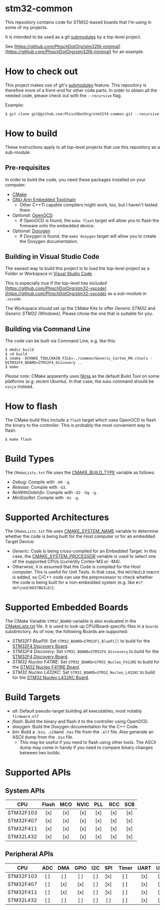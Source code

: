 # stm32-common
This repository contains code for STM32-based boards that I'm using in some of my projects.

It is intended to be used as a git [submodules](https://git-scm.com/book/en/v2/Git-Tools-Submodules) by a top-level project.

See [https://github.com/PhischDotOrg/stm32f4-minimal](https://github.com/PhischDotOrg/stm32f4-minimal) for an example.

# How to check out
This project makes use of git's [submodules](https://git-scm.com/book/en/v2/Git-Tools-Submodules) feature. This repository is therefore more of a front-end for other code parts. In order to obtain all the needed code, please check out with the `--recursive` flag.

Example:

```
$ git clone git@github.com:PhischDotOrg/stm32f4-common.git --recursive
```

# How to build
These instructions apply to all top-level projects that use this repository as a sub-module.

## Pre-requisites
In order to build the code, you need these packages installed on your computer:
- [CMake](https://cmake.org/download/)
- [GNU Arm Embedded Toolchain](https://developer.arm.com/tools-and-software/open-source-software/developer-tools/gnu-toolchain/gnu-rm)
  - Other C++11 capable compilers might work, too, but I haven't tested them.
- _Optional_: [OpenOCD](http://openocd.org/getting-openocd/)
  - If OpenOCD is found, the `make flash` target will allow you to flash the firmware onto the embedded device.
- _Optional_: [Doxygen](https://www.doxygen.nl/download.html)
  - If Doxygen is found, the `make doxygen` target will allow you to create the Doxygen documentation.

## Building in Visual Studio Code
The easiest way to build this project is to load the top-level project as a Folder or Workspace in [Visual Studio Code](https://code.visualstudio.com) 

This is especially true if the top-level has included [https://github.com/PhischDotOrg/stm32-vscode](https://github.com/PhischDotOrg/stm32-vscode) as a sub-module in `.vscode`.

The Workspace should set up the CMake Kits to offer _Generic STM32_ and _Generic STM32 (Windows)_. Please chose the one that is suitable for you.

## Building via Command Line
The code can be built via Command Line, e.g. like this:

```
$ mkdir build
$ cd build
$ cmake -DCMAKE_TOOLCHAIN_FILE=../common/Generic_Cortex_M4.ctools -DSTM32F4_BOARD=STM32F4_Discovery ..
$ make
```

_Please note:_ CMake apparently uses [Ninja](https://ninja-build.org) as the default Build Tool on some platforms (e.g. recent Ubuntu). In that case, the `make` command should be `ninja` instead.

# How to flash
The CMake build files include a `flash` target which uses OpenOCD to flash the binary to the controller. This is probably the most convenient way to flash:

```
$ make flash
```

# Build Types
The `CMakeLists.txt` file uses the [CMAKE_BUILD_TYPE](https://cmake.org/cmake/help/latest/variable/CMAKE_BUILD_TYPE.html) variable as follows:
  - _Debug_: Compile with `-O0 -g`.
  - _Release_: Compile with `-O3`.
  - _RelWithDebInfo_: Compile with `-O2 -Og -g`.
  - _MinSizeRel_: Compile with `-Os -g`.

# Supported Architectures
The `CMakeLists.txt` file uses [CMAKE_SYSTEM_NAME](https://cmake.org/cmake/help/latest/variable/CMAKE_SYSTEM_NAME.html) variable
to determine whether the code is being built for the Host computer or for an embedded Target Device:
  - _Generic_: Code is being cross-compiled for an Embedded Target. In this case, the [CMAKE_SYSTEM_PROCESSOR](https://cmake.org/cmake/help/latest/variable/CMAKE_SYSTEM_PROCESSOR.html) variable is used to select one of the supported CPUs (currently Cortex-M3 or -M4).
  - Otherwise, it is assumed that the Code is compiled for the Host computer. This is useful for Unit Tests. In that case,
    the `HOSTBUILD` macro is added, so C/C++ code can use the preprocessor to check whether the code is being built for
    a non-embedded system (e.g. like `#if defined(HOSTBUILD)`).

# Supported Embedded Boards
The CMake Variable `STM32_BOARD` variable is also evaluated in the [CMakeLists.txt](https://github.com/PhischDotOrg/stm32f4-common/blob/master/CMakeLists.txt) file.
It is used to look up CPU/Board-specific files in a `boards` subdirectory. As of now, the following Boards are supported:
  - _STM32F1 BluePill_: Set `STM32_BOARD=STM32F1_BluePill` to build for the [STM32F4 Discovery Board](https://www.st.com/en/evaluation-tools/stm32f4discovery.html).
  - _STM32F4 Discovery_: Set `STM32_BOARD=STM32F4_Discovery` to build for the [STM32F4 Discovery Board](https://www.st.com/en/evaluation-tools/stm32f4discovery.html).
  - _STM32 Nucleo F411RE_: Set `STM32_BOARD=STM32_Nucleo_F411RE` to build for the [STM32 Nucleo F411RE Board](https://www.st.com/en/evaluation-tools/nucleo-f411re.html).
  - _STM32 Nucleo L432KC_: Set `STM32_BOARD=STM32_Nucleo_L432KC` to build for the [STM32 Nucleo L432KC Board](https://www.st.com/en/evaluation-tools/nucleo-l432kc.html).

# Build Targets
- _all_: Default pseudo-target building all executables, most notably `firmware.elf`
- _flash_: Build the binary and flash it to the controller using OpenOCD.
- _doxygen_: Build the Doxygen documentation for the C++ Code.
- _bin_: Build a `.bin`, `.s19`and `.hex` file from the `.elf` file. Also generate an ASCII dump from the `.bin` file.
  - This may be useful if you need to flash using other tools. The ASCII dump may come in handy if you need to compare binary changes between two builds.

# Supported APIs

## System APIs

| CPU       | Flash | MCO   | NVIC  | PLL   | RCC   | SCB   |
| --------- |:-----:|:-----:|:-----:|:-----:|:-----:|:-----:|
| STM32F103 | [x]   | [x]   | [x]   | [x]   | [x]   | [x]   |
| STM32F407 | [x]   | [x]   | [x]   | [x]   | [x]   | [x]   |
| STM32F411 | [x]   | [x]   | [x]   | [x]   | [x]   | [x]   |
| STM32L432 | [x]   | [x]   | [x]   | [x]   | [x]   | [x]   |

## Peripheral APIs

| CPU       | ADC   | DMA   | GPIO  | I2C   | SPI   | Timer | UART  | USB   |
| --------- |:-----:|:-----:|:-----:|:-----:|:-----:|:-----:|:-----:|:-----:|
| STM32F103 | [ ]   | [ ]   | [ ]   | [ ]   | [x]   | [ ]   | [x]   | [x]   |
| STM32F407 | [ ]   | [x]   | [x]   | [ ]   | [x]   | [ ]   | [x]   | [x]   |
| STM32F411 | [ ]   | [x]   | [x]   | [ ]   | [x]   | [ ]   | [x]   | [x]   |
| STM32L432 | [ ]   | [ ]   | [ ]   | [ ]   | [ ]   | [ ]   | [x]   | [x]   |
